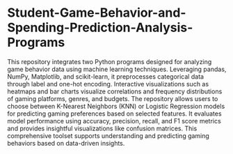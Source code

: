 # Student-Game-Behavior-and-Spending-Prediction-Analysis-Programs
This repository integrates two Python programs designed for analyzing game behavior data using machine learning techniques. Leveraging pandas, NumPy, Matplotlib, and scikit-learn, it preprocesses categorical data through label and one-hot encoding. Interactive visualizations such as heatmaps and bar charts visualize correlations and frequency distributions of gaming platforms, genres, and budgets. The repository allows users to choose between K-Nearest Neighbors (KNN) or Logistic Regression models for predicting gaming preferences based on selected features. It evaluates model performance using accuracy, precision, recall, and F1 score metrics and provides insightful visualizations like confusion matrices. This comprehensive toolset supports understanding and predicting gaming behaviors based on data-driven insights.
